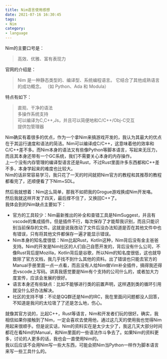 ```yaml
---
title: Nim语言使用感想
date: 2021-07-16 16:30:45
tags:
- Nim
category:
- language
---
```


Nim的主要口号是：

> 高效、优雅、富有表现力

官网的介绍是：

> Nim 是一种静态类型的、编译型、系统编程语言。 它结合了其他成熟语言的成功概念。 （如 Python、Ada 和 Modula）

特点有如下：

> 直观、干净的语法  
> 多操作系统支持  
> 可以编译为C,C++,Js，并且可以简便地和C/C++/Obj-C交互  
> 提供包管理器


Nim确实有着很多的优点，作为一个拿Nim来搞游戏开发的，我认为其最大的优点在于其运行速度和语法的简洁。Nim可以编译成C/C++，这意味着他的效率和C/C++差不多。而Nim本身的语法又有些像Python等脚本语言，写起来无压力，而且其本身还带有一个GC系统，我们不需要关心本身的内存操作。  
上一个没有内存管理的编译型语言还是Rust，不过Rust里面许多东西都和C++差不多，本身学起来的难度也比较大。  
Nim的话非常容易学习，我只花了一天的时间就把Nim官方的教程和其推荐的教程都看完了，还顺便看了下Nim+SDL。  

然后我就想着：Nim这么简单，那我不如把我的Grogue游戏换成Nim开发咯。  
然后我就这样开发了四天，最后撑不住了，又换回C++了。  
我体会到的Nim缺点主要如下：  

* 官方的工具较少：Nim最新推出的补全和查错工具是NimSuggest，并且有vscode的集成插件。但是插件不行，每次保存了才能帮我识别，而且只能识别当前保存的文件。这就是说我改动了文件后没办法知道是否在其他文件中也有错误，只有将其他文件都保存一遍才能显示错误。
* Nim本身的知名度很低：Nim比起Rust，Kotlin这种，Nim背后没有金主爸爸支持。Nim的开发是Nim社区的人们自己自愿开发的，背后没有什么公司，不像Rust背后是Mozilla，Kotlin背后是谷歌，所以Nim的知名度很低，这也就导致除了官方文档，我几乎找不到什么其他的资料。出了错误也只能去官方的Manual手册里面一点一点看，而且没有人给Nim做Vim补全插件，搞得我还得去vscode上写码。讲真我感觉要是Nim有个支持的公司什么的，或者加大力度宣传，应该会发展的很好。
* 语言本身还有些缺点：比如不能够进行类的前置声明，这样遇到类的循环引用就没什么好办法解决。
* 社区的支持不够：不论是QQ群还是Nim的IRC，我在里面问问题都没人回答，不知道是我问的太垃圾了了还是怎么地，伤心。

就像其官方说的，比起C++，Rust等语言，Nim和开发者们玩的很好。确实，我相信如果你接触到了Nim，一定会喜欢去使用他，通过这几天的使用我也觉得Nim用起来很顺手。但是说实话，Nim的资料实在是太少太少了，我这几天大部分时间都花在看Nim的Manual，和Nim里面的一些语法作斗争去了。如果Nim的资料更多，讨论的人更多的话，我也会一直使用Nim的。  
我以后应该不会用Nim写一些大东西，可能会把Nim当Python一样作为脚本语言来写一些工具什么的。
